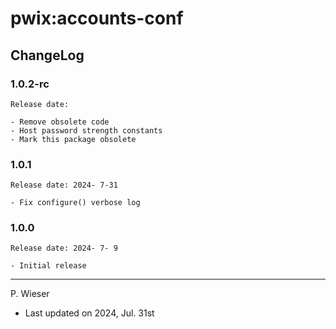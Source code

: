 # pwix:accounts-conf

## ChangeLog

### 1.0.2-rc

    Release date: 

    - Remove obsolete code
    - Host password strength constants
    - Mark this package obsolete

### 1.0.1

    Release date: 2024- 7-31

    - Fix configure() verbose log

### 1.0.0

    Release date: 2024- 7- 9

    - Initial release

---
P. Wieser
- Last updated on 2024, Jul. 31st
